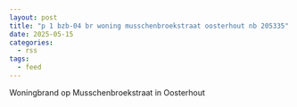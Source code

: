 ```yaml
---
layout: post
title: "p 1 bzb-04 br woning musschenbroekstraat oosterhout nb 205335"
date: 2025-05-15
categories: 
  - rss
tags: 
  - feed
---
```


Woningbrand op Musschenbroekstraat in Oosterhout
